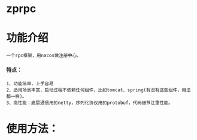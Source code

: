 # zprpc

# 功能介绍
    一个rpc框架，用nacos做注册中心。
#### 特点：
    1、功能简单，上手容易
    2、适用场景丰富，启动过程不依赖任何组件，比如tomcat、spring(有没有这些组件，用法都一样)。
    3、高性能：底层通信用的netty，序列化协议用的protobuf，代码细节注重性能。

                   
# 	使用方法：

 
